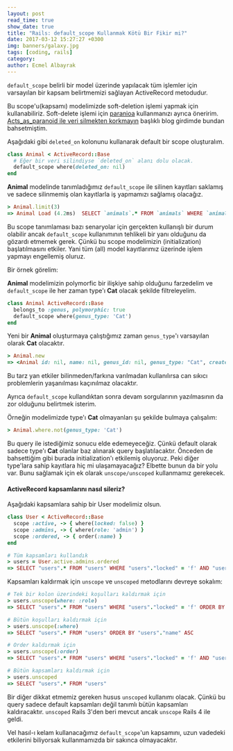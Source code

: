 ```yaml
---
layout: post
read_time: true
show_date: true
title: "Rails: default_scope Kullanmak Kötü Bir Fikir mi?"
date: 2017-03-12 15:27:27 +0300
img: banners/galaxy.jpg
tags: [coding, rails]
category:
author: Ecmel Albayrak
---
```


`default_scope` belirli bir model üzerinde yapılacak tüm işlemler için varsayılan bir kapsam belirtmemizi sağlayan ActiveRecord metodudur.

Bu scope'u(kapsamı) modelimizde soft-deletion işlemi yapmak için kullanabiliriz. Soft-delete işlemi için [paranioa](https://github.com/rubysherpas/paranoia) kullanmanızı ayrıca öneririm. [Acts_as_paranoid ile veri silmekten korkmayın](http://ecmelkytz.github.io/rails-paranoia-ile-veri-silmekten-korkmayın.html) başlıklı blog girdimde bundan bahsetmiştim.

Aşağıdaki gibi `deleted_on` kolonunu kullanarak default bir scope oluşturalım.

```ruby
class Animal < ActiveRecord::Base
  # Eğer bir veri silindiyse `deleted_on` alanı dolu olacak.
  default_scope where(deleted_on: nil)
end
```

**Animal** modelinde tanımladığımız `default_scope` ile silinen kayıtları saklamış ve sadece silinmemiş olan kayıtlarla iş yapmamızı sağlamış olacağız.

```ruby
> Animal.limit(3)
=> Animal Load (4.2ms)  SELECT `animals`.* FROM `animals` WHERE `animals`.`deleted_on` IS NULL LIMIT 3

```

Bu scope tanımlaması bazı senaryolar için gerçekten kullanışlı bir durum olabilir ancak `default_scope` kullanımının tehlikeli bir yanı olduğunu da gözardı etmemek gerek. Çünkü bu scope modelimizin (initialization) başlatılmasını etkiler. Yani tüm (all) model kayıtlarımız üzerinde işlem yapmayı engellemiş oluruz.

Bir örnek görelim:

**Animal** modelimizin polymorfic bir ilişkiye sahip olduğunu farzedelim ve `default_scope` ile  her zaman type'ı **Cat** olacak şekilde filtreleyelim.

```ruby
class Animal ActiveRecord::Base
  belongs_to :genus, polymorphic: true
  default_scope where(genus_type: 'Cat')
end
```

Yeni bir **Animal** oluşturmaya çalıştığımız zaman `genus_type`'ı varsayılan olarak **Cat** olacaktır.

```ruby
> Animal.new
=> <Animal id: nil, name: nil, genus_id: nil, genus_type: "Cat", created_at: nil, updated_at: nil>
```

Bu tarz yan etkiler bilinmeden/farkına varılmadan kullanılırsa can sıkıcı problemlerin yaşanılması kaçınılmaz olacaktır.

Ayrıca `default_scope` kullandıktan sonra devam sorgularının yazılmasının da zor olduğunu belirtmek isterim.

Örneğin modelimizde type'ı **Cat** olmayanları şu şekilde bulmaya çalışalım:

```ruby
> Animal.where.not(genus_type: 'Cat')
```

Bu query ile istediğimiz sonucu elde edemeyeceğiz. Çünkü default olarak sadece type'ı **Cat** olanlar baz alınarak query başlatılacaktır. Önceden de bahsettiğim gibi burada initialization'ı etkilemiş oluyoruz. Peki diğer type'lara sahip kayıtlara hiç mi ulaşamayacağız? Elbette bunun da bir yolu var. Bunu sağlamak için ek olarak `unscope/unscoped` kullanmamız gerekecek.

#### ActiveRecord kapsamlarını nasıl sileriz?

Aşağıdaki kapsamlara sahip bir User modelimiz olsun.

```ruby
class User < ActiveRecord::Base
  scope :active, -> { where(locked: false) }
  scope :admins, -> { where(role: 'admin') }
  scope :ordered, -> { order(:name) }
end
```

```ruby
# Tüm kapsamları kullandık
> users = User.active.admins.ordered
=> SELECT "users".* FROM "users" WHERE "users"."locked" = 'f' AND "users"."role" = 'admin' ORDER BY "users"."name" ASC
```

Kapsamları kaldırmak için `unscope` ve `unscoped` metodlarını devreye sokalım:

```ruby
# Tek bir kolon üzerindeki koşulları kaldırmak için
> users.unscope(where: :role)
=> SELECT "users".* FROM "users" WHERE "users"."locked" = 'f' ORDER BY "users"."name" ASC

# Bütün koşulları kaldırmak için
> users.unscope(:where)
=> SELECT "users".* FROM "users" ORDER BY "users"."name" ASC

# Order kaldırmak için
> users.unscope(:order)
=> SELECT "users".* FROM "users" WHERE "users"."locked" = 'f' AND "users"."role" = 'admin'

# Bütün kapsamları kaldırmak için
> users.unscoped
=> SELECT "users".* FROM "users"
```

Bir diğer dikkat etmemiz gereken husus `unscoped` kullanımı olacak. Çünkü bu query sadece default kapsamları değil tanımlı bütün kapsamları kaldıracaktır. `unscoped` Rails 3'den beri mevcut ancak `unscope` Rails 4 ile geldi.

Vel hasıl-ı kelam kullanacağımız `default_scope`'un kapsamını, uzun vadedeki etkilerini biliyorsak kullanmamızda bir sakınca olmayacaktır.

